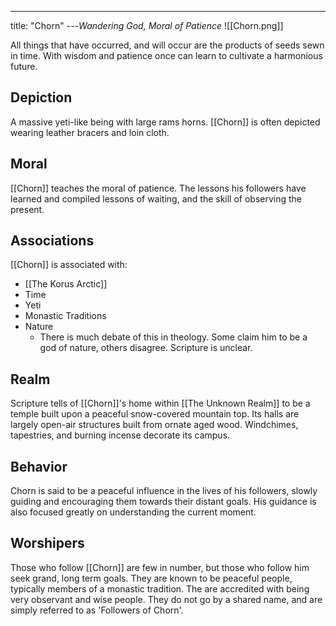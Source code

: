 ---
title: "Chorn"
---*Wandering God, Moral of Patience*
![[Chorn.png]]

All things that have occurred, and will occur are the products of seeds sewn in time. With wisdom and patience once can learn to cultivate a harmonious future.

## Depiction
A massive yeti-like being with large rams horns. [[Chorn]] is often depicted wearing leather bracers and loin cloth.

## Moral
[[Chorn]] teaches the moral of patience. The lessons his followers have learned and compiled lessons of waiting, and the skill of observing the present.

## Associations
[[Chorn]] is associated with:
- [[The Korus Arctic]]
- Time
- Yeti
- Monastic Traditions
- Nature
	- There is much debate of this in theology. Some claim him to be a god of nature, others disagree. Scripture is unclear.

## Realm
Scripture tells of [[Chorn]]'s home within [[The Unknown Realm]] to be a temple built upon a peaceful snow-covered mountain top. Its halls are largely open-air structures built from ornate aged wood. Windchimes, tapestries, and burning incense decorate its campus. 

## Behavior
Chorn is said to be a peaceful influence in the lives of his followers, slowly guiding and encouraging them towards their distant goals. His guidance is also focused greatly on understanding the current moment.

## Worshipers
Those who follow [[Chorn]] are few in number, but those who follow him seek grand, long term goals. They are known to be peaceful people, typically members of a monastic tradition. The are accredited with being very observant and wise people. They do not go by a shared name, and are simply referred to as 'Followers of Chorn'.